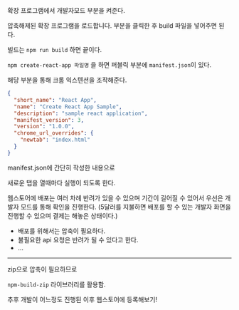 확장 프로그램에서 개발자모드 부분을 켜준다.

압축해제된 확장 프로그램을 로드합니다. 부분을 클릭한 후 build 파일을 넣어주면 된다.

빌드는 `npm run build` 하면 끝이다.

`npm create-react-app 파일명` 을 하면 퍼블릭 부분에 `manifest.json`이 있다.

해당 부분을 통해 크롬 익스텐션을 조작해준다.

```json
{
  "short_name": "React App",
  "name": "Create React App Sample",
  "description": "sample react application",
  "manifest_version": 3,
  "version": "1.0.0",
  "chrome_url_overrides": {
    "newtab": "index.html"
  }
}
```

manifest.json에 간단히 작성한 내용으로

새로운 탭을 열때마다 실행이 되도록 한다.

웹스토어에 배포는 여러 차례 반려가 있을 수 있으며 기간이 길어질 수 있어서 우선은 개발자 모드를 통해 확인을 진행한다. (5달러를 지불하면 배포를 할 수 있는 개발자 화면을 진행할 수 있으며 결제는 해놓은 상태이다.)

- 배포를 위해서는 압축이 필요하다. 
- 불필요한 api 요청은 반려가 될 수 있다고 한다.
- ...

---

zip으로 압축이 필요하므로

`npm-build-zip` 라이브러리를 활용함.

추후 개발이 어느정도 진행된 이후 웹스토어에 등록해보기!
